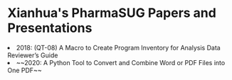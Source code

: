 # Xianhua's PharmaSUG Papers and Presentations
<li>2018: (QT-08) A Macro to Create Program Inventory for Analysis Data Reviewer’s Guide</li>
<li>~~2020: A Python Tool to Convert and Combine Word or PDF Files into One PDF~~</li>
